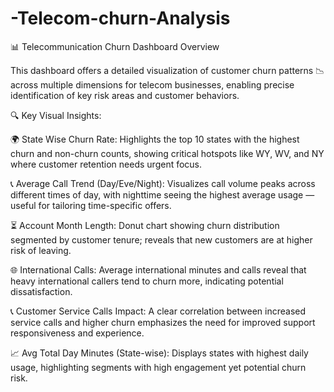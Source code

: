 # -Telecom-churn-Analysis
 📊 Telecommunication Churn Dashboard Overview

This dashboard offers a detailed visualization of customer churn patterns 📉 across multiple dimensions for telecom businesses, enabling precise identification of key risk areas and customer behaviors.

🔍 Key Visual Insights:

🌍 State Wise Churn Rate: Highlights the top 10 states with the highest churn and non-churn counts, showing critical hotspots like WY, WV, and NY where customer retention needs urgent focus.

📞 Average Call Trend (Day/Eve/Night): Visualizes call volume peaks across different times of day, with nighttime seeing the highest average usage — useful for tailoring time-specific offers.

⏳ Account Month Length: Donut chart showing churn distribution segmented by customer tenure; reveals that new customers are at higher risk of leaving.

🌐 International Calls: Average international minutes and calls reveal that heavy international callers tend to churn more, indicating potential dissatisfaction.

📞 Customer Service Calls Impact: A clear correlation between increased service calls and higher churn emphasizes the need for improved support responsiveness and experience.

📈 Avg Total Day Minutes (State-wise): Displays states with highest daily usage, highlighting segments with high engagement yet potential churn risk.
